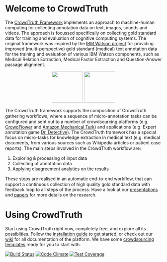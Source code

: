 # Welcome to CrowdTruth

The [CrowdTruth Framework](http://crowdtruth.org) implements an approach to machine-human computing for collecting annotation data on text, images, sounds and videos. The approach is focussed specifically on collecting gold standard data for training and evaluation of cognitive computing systems. The original framework was inspired by the [IBM Watson project](http://www.research.ibm.com/labs/watson/) for providing improved (multi-perspective) gold standard (medical) text annotation data for the training and evaluation of various IBM Watson components, such as Medical Relation Extraction, Medical Factor Extraction and Question-Answer passage alignment.

<p align='center'>
<img src='https://upload.wikimedia.org/wikipedia/en/e/e1/Crowdflower-logo.png' height='100' />
<img src='http://thecollegeinvestorcom.c.presscdn.com/wp-content/uploads/2009/10/amazon-mturk-logo.jpg' height='100' />
</p>

The CrowdTruth framework supports the composition of CrowdTruth gathering workﬂows, where a sequence of micro-annotation tasks can be configured and sent out to a number of crowdsourcing platforms (e.g. <a href="http://crowdflower.com" target="_blank">CrowdFlower</a> and <a href="https://www.mturk.com" target="_blank">Amazon Mechanical Turk</a>) and applications (e.g. Expert annotation game <a href="http://game.crowdtruth.org" target="_blank">Dr. Detective</a>). The CrowdTruth framework has a special focus on micro-tasks for knowledge extraction in medical text (e.g. medical documents, from various sources such as Wikipedia articles or patient case reports). The main steps involved in the CrowdTruth workﬂow are:

1. Exploring &amp; processing of input data
2. Collecting of annotation data
3. Applying disagreement analytics on the results

These steps are realised in an automatic end-to-end workﬂow, that can support a continuous collection of high quality gold standard data with feedback loop to all steps of the process. Have a look at our <a title="Presentations" href="http://crowdtruth.org/presentations/" target="_blank">presentations</a> and <a title="Papers" href="http://crowdtruth.org/papers/" target="_blank">papers</a> for more details on the research.

# Using CrowdTruth
Start using CrowdTruth right now, completely free, and explore all its possiblities. Follow the [installation guide](https://github.com/CrowdTruth/CrowdTruth/wiki/installation) to get started, or check out our [wiki](https://github.com/CrowdTruth/CrowdTruth/wiki) for all documentation of the platform. We have some [crowdsourcing templates](https://github.com/CrowdTruth/CrowdTruth/wiki/Creating-Templates) ready for you to start with.

[![Build Status](https://travis-ci.org/CrowdTruth/CrowdTruth.svg?branch=master)](https://travis-ci.org/CrowdTruth/CrowdTruth)
[![Code Climate](https://codeclimate.com/github/CrowdTruth/CrowdTruth/badges/gpa.svg)](https://codeclimate.com/github/CrowdTruth/CrowdTruth)
[![Test Coverage](https://codeclimate.com/github/CrowdTruth/CrowdTruth/badges/coverage.svg)](https://codeclimate.com/github/CrowdTruth/CrowdTruth)
